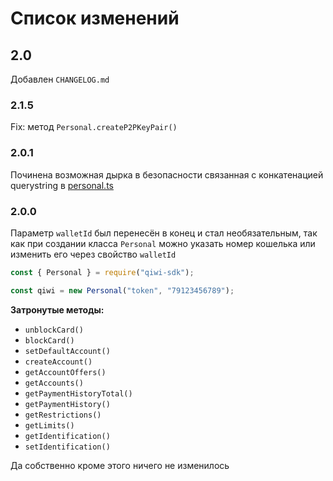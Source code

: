 # Список изменений

## 2.0

Добавлен `CHANGELOG.md`

### 2.1.5

Fix: метод `Personal.createP2PKeyPair()`

### 2.0.1

Починена возможная дырка в безопасности связанная с конкатенацией
querystring в [personal.ts](./src/services/personal.ts)

### 2.0.0

Параметр `walletId` был перенесён в конец и стал необязательным,
так как при создании класса `Personal` можно указать номер кошелька
или изменить его через свойство `walletId`

```javascript
const { Personal } = require("qiwi-sdk");

const qiwi = new Personal("token", "79123456789");
```

**Затронутые методы:**

- `unblockCard()`
- `blockCard()`
- `setDefaultAccount()`
- `createAccount()`
- `getAccountOffers()`
- `getAccounts()`
- `getPaymentHistoryTotal()`
- `getPaymentHistory()`
- `getRestrictions()`
- `getLimits()`
- `getIdentification()`
- `setIdentification()`

Да собственно кроме этого ничего не изменилось
